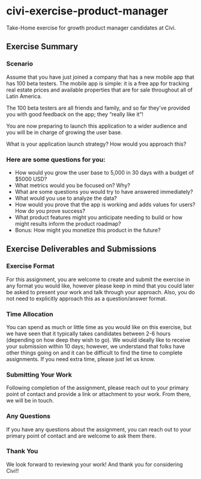 # civi-exercise-product-manager
Take-Home exercise for growth product manager candidates at Civi.


## Exercise Summary

### Scenario
Assume that you have just joined a company that has a new mobile app that has 100 beta testers. The mobile app is simple: it is a free app for tracking real estate prices and available properties that are for sale throughout all of Latin America.

The 100 beta testers are all friends and family, and so far they’ve provided you with good feedback on the app; they “really like it”! 

You are now preparing to launch this application to a wider audience and you will be in charge of growing the user base. 

What is your application launch strategy? How would you approach this?

### Here are some questions for you:

* How would you grow the user base to 5,000 in 30 days with a budget of $5000 USD?
* What metrics would you be focused on? Why?
* What are some questions you would try to have answered immediately?
* What would you use to analyze the data?
* How would you prove that the app is working and adds values for users? How do you prove success?
* What product features might you anticipate needing to build or how might results inform the product roadmap?
* Bonus: How might you monetize this product in the future?

## Exercise Deliverables and Submissions
### Exercise Format
For this assignment, you are welcome to create and submit the exercise in any format you would like, however please keep in mind that you could later be asked to present your work and talk through your approach. Also, you do not need to explicitly approach this as a question/answer format. 

### Time Allocation
You can spend as much or little time as you would like on this exercise, but we have seen that it typically takes candidates between 2-6 hours (depending on how deep they wish to go). We would ideally like to receive your submission within 10 days; however, we understand that folks have other things going on and it can be difficult to find the time to complete assignments. If you need extra time, please just let us know.

### Submitting Your Work
Following completion of the assignment, please reach out to your primary point of contact and provide a link or attachment to your work. From there, we will be in touch. 

### Any Questions
If you have any questions about the assignment, you can reach out to your primary point of contact and are welcome to ask them there.

### Thank You
We look forward to reviewing your work! And thank you for considering Civi!!
